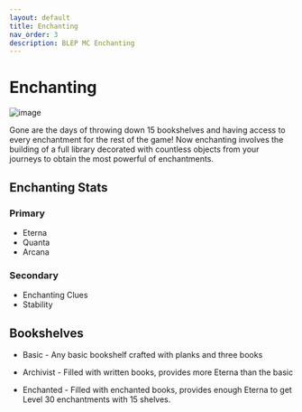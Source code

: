 ```yaml
---
layout: default
title: Enchanting
nav_order: 3
description: BLEP MC Enchanting
---
```


# Enchanting

![image](https://raw.githubusercontent.com/TheMrNewVegas/TheMrNewVegas.github.io/refs/heads/main/Resources/blep/enchanting_room.png)

Gone are the days of throwing down 15 bookshelves and having access to every enchantment for the rest of the game! Now enchanting involves the building of a full library decorated with countless objects from your journeys to obtain the most powerful of enchantments.

## Enchanting Stats

### Primary
* Eterna
* Quanta
* Arcana

### Secondary
* Enchanting Clues
* Stability

## Bookshelves

* Basic - Any basic bookshelf crafted with planks and three books

* Archivist - Filled with written books, provides more Eterna than the basic

* Enchanted - Filled with enchanted books, provides enough Eterna to get Level 30 enchantments with 15 shelves.